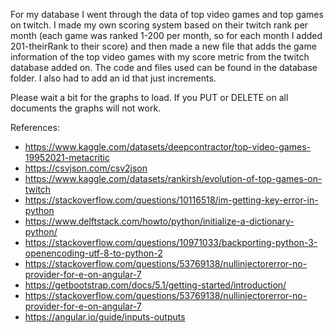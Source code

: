 For my database I went through the data of top video games and top games on twitch. I made my own scoring system based on their twitch rank per month (each game was ranked 1-200 per month, so for each month I added 201-theirRank to their score) and then made a new file that adds the game information of the top video games with my score metric from the twitch database added on. The code and files used can be found in the database folder. I also had to add an id that just increments. 

Please wait a bit for the graphs to load. If you PUT or DELETE on all documents the graphs will not work. 

References:
* https://www.kaggle.com/datasets/deepcontractor/top-video-games-19952021-metacritic
* https://csvjson.com/csv2json
* https://www.kaggle.com/datasets/rankirsh/evolution-of-top-games-on-twitch
* https://stackoverflow.com/questions/10116518/im-getting-key-error-in-python
* https://www.delftstack.com/howto/python/initialize-a-dictionary-python/
* https://stackoverflow.com/questions/10971033/backporting-python-3-openencoding-utf-8-to-python-2
* https://stackoverflow.com/questions/53769138/nullinjectorerror-no-provider-for-e-on-angular-7
* https://getbootstrap.com/docs/5.1/getting-started/introduction/
* https://stackoverflow.com/questions/53769138/nullinjectorerror-no-provider-for-e-on-angular-7
* https://angular.io/guide/inputs-outputs